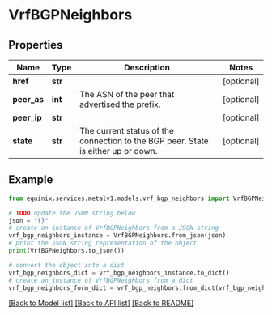 # VrfBGPNeighbors


## Properties

Name | Type | Description | Notes
------------ | ------------- | ------------- | -------------
**href** | **str** |  | [optional] 
**peer_as** | **int** | The ASN of the peer that advertised the prefix. | [optional] 
**peer_ip** | **str** |  | [optional] 
**state** | **str** | The current status of the connection to the BGP peer. State is either up or down. | [optional] 

## Example

```python
from equinix.services.metalv1.models.vrf_bgp_neighbors import VrfBGPNeighbors

# TODO update the JSON string below
json = "{}"
# create an instance of VrfBGPNeighbors from a JSON string
vrf_bgp_neighbors_instance = VrfBGPNeighbors.from_json(json)
# print the JSON string representation of the object
print(VrfBGPNeighbors.to_json())

# convert the object into a dict
vrf_bgp_neighbors_dict = vrf_bgp_neighbors_instance.to_dict()
# create an instance of VrfBGPNeighbors from a dict
vrf_bgp_neighbors_form_dict = vrf_bgp_neighbors.from_dict(vrf_bgp_neighbors_dict)
```
[[Back to Model list]](../README.md#documentation-for-models) [[Back to API list]](../README.md#documentation-for-api-endpoints) [[Back to README]](../README.md)


